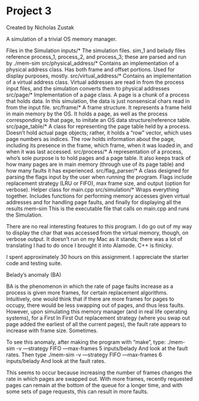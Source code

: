 # Project 3
Created by Nicholas Zustak

A simulation of a trivial OS memory manager.

Files in the Simulation
inputs/*
	The simulation files. sim_1 and belady files reference process_1,
	process_2, and process_3; these are parsed and run by ./mem-sim
src/physical_address/*
	Contains an implementation of a physical address class. Has both frame and 
	offset portions. Used for display purposes, mostly.
src/virtual_address/*
	Contains an implementation of a virtual address class. Virtual addresses are 
	read in from the process input files, and the simulation converts them to 
	physical addresses
src/page/*
	Implementation of a page class. A page is a chunk of a process that holds 
	data. In this simulation, the data is just nonsensical chars read in from 
	the input file.
src/frame/*
	A frame structure. It represents a frame held in main memory by the OS.
	It holds a page, as well as the process corresponding to that page, to
	imitate an OS data structure/reference table.
src/page_table/*
	A class for representing the page table held by a process. Doesn’t hold 
	actual page objects; rather, it holds a “row” vector, which uses page
	numbers as indices. The row holds information about the page, including
	its presence in the frame, which frame, when it was loaded in, and when
	it was last accessed.
src/process/*
	A representation of a process, who’s sole purpose is to hold pages and a 
	page table. It also keeps track of how many pages are in main memory (through
	use of its page table) and how many faults it has experienced.
src/flag_parser/*
	A class designed for parsing the flags input by the user when running the 
 	program. Flags include replacement strategy (LRU or FIFO), max frame size, 
	and output (option for verbose). Helper class for main.cpp
src/simulation/*
	Wraps everything together. Includes functions for performing memory accesses 
	given virtual addresses and for handling page faults, and finally for 
	displaying all the results 
mem-sim
	This is the executable file that calls on main.cpp and runs the Simulation.


There are no real interesting features to this program. I do go out of my way 
to display the char that was accessed from the virtual memory, though, on 
verbose output. It doesn’t run on my Mac as it stands; there was a lot of translating 
I had to do once I brought it into Alamode. C++ is finicky.

I spent approximately 30 hours on this assignment. I appreciate the starter code and testing suite.


Belady’s anomaly (BA)

BA is the phenomenon in which the rate of page faults increase as a process is given
more frames, for certain replacement algorithms. Intuitively, one would think that 
if there are more frames for pages to occupy, there would be less swapping out of 
pages, and thus less faults. However, upon simulating this memory manager (and in
real life operating systems), for a First In First Out replacement strategy (where 
you swap out page added the earliest of all the current pages), the fault rate appears to increase with frame size. Sometimes.

To see this anomaly, after making the program with “make”, type:
./mem-sim -v —strategy FIFO —max-frames 5 inputs/belady
And look at the fault rates.
Then type
./mem-sim -v —strategy FIFO —max-frames 6 inputs/belady
And look at the fault rates.

This seems to occur because increasing the number of frames changes the rate in which
pages are swapped out. With more frames, recently requested pages can remain at the bottom of the queue for a longer time, and with some sets of page requests, this can 
result in more faults.







